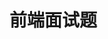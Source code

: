 <!--
 * @Author: your name
 * @Date: 2021-03-31 12:36:57
 * @LastEditTime: 2021-03-31 12:38:20
 * @LastEditors: your name
 * @Description: In User Settings Edit
 * @FilePath: \sll-blog\docs\html\problems.md
-->
# 前端面试题